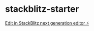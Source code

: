 # stackblitz-starter

[Edit in StackBlitz next generation editor ⚡️](https://stackblitz.com/~/github.com/dev-shreya/stackblitz-starter)